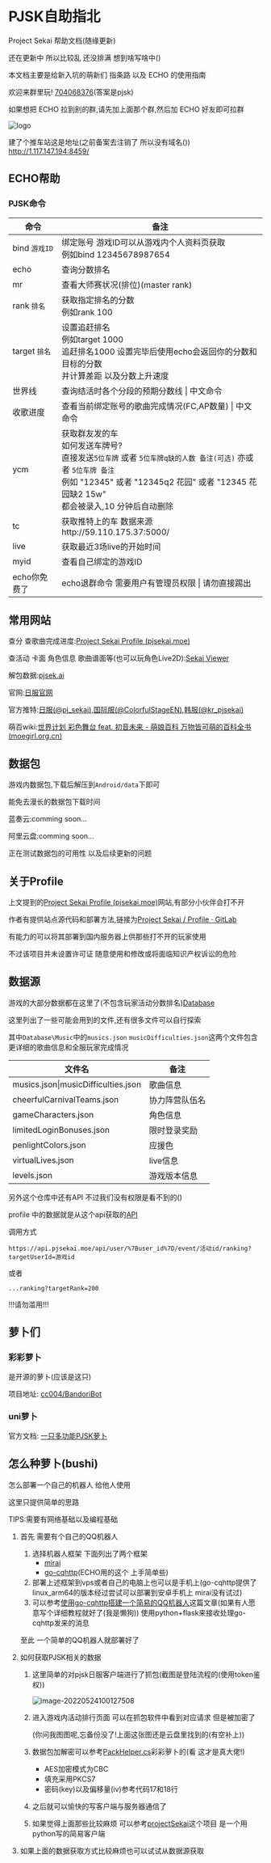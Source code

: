 # PJSK自助指北
Project Sekai 帮助文档(随缘更新)

还在更新中 所以比较乱 还没排满 想到啥写啥中()

本文档主要是给新入坑的萌新们 指条路 以及 ECHO 的使用指南

欢迎来群里玩! [704068376](https://qm.qq.com/cgi-bin/qm/qr?k=qkLGygmMTqu_5hj5d4NAXpCAncfB8HQc&jump_from=webapi)(答案是pjsk)

如果想把 ECHO 拉到别的群,请先加上面那个群,然后加 ECHO 好友即可拉群

![logo](http://q1.qlogo.cn/g?b=qq&nk=845064550&s=160)

建了个推车站这是地址(之前备案去注销了 所以没有域名()) http://1.117.147.194:8459/


## ECHO帮助

### PJSK命令

| 命令          | 备注                                                         |
| ------------- | ------------------------------------------------------------ |
| bind `游戏ID` | 绑定账号 游戏ID可以从游戏内个人资料页获取<br />例如bind 12345678987654 |
| echo          | 查询分数排名                                                 |
| mr            | 查看大师赛状况(排位)(master rank)                            |
| rank `排名`   | 获取指定排名的分数<br />例如rank 100                         |
| target `排名` | 设置追赶排名<br />例如target 1000<br />追赶排名1000 设置完毕后使用echo会返回你的分数和目标的分数<br />并计算差距 以及分数上升速度 |
| 世界线        | 查询结活时各个分段的预期分数线 \| 中文命令                   |
| 收歌进度      | 查看当前绑定账号的歌曲完成情况(FC,AP数量) \| 中文命令        |
| ycm           | 获取群友发的车<br />如何发送车牌号?<br />直接发送`5位车牌` 或者 `5位车牌q缺的人数 备注(可选)` 亦或者 `5位车牌 备注`<br />例如 "12345" 或者 "12345q2 花园" 或者 "12345 花园缺2 15w"<br />都会被录入,10 分钟后自动删除 |
| tc            | 获取推特上的车 数据来源http://59.110.175.37:5000/            |
| live          | 获取最近3场live的开始时间                                    |
| myid          | 查看自己绑定的游戏ID                                         |
| echo你免费了  | echo退群命令 需要用户有管理员权限 \| 请勿直接踢出            |



## 常用网站

查分 查歌曲完成进度:[Project Sekai Profile (pjsekai.moe)](https://profile.pjsekai.moe/#/)

查活动 卡面 角色信息 歌曲谱面等(也可以玩角色Live2D):[Sekai Viewer](https://sekai.best/)

解包数据:[pjsek.ai](https://pjsek.ai/)

官网:[日服官网](https://pjsekai.sega.jp/)

官方推特:[日服(@pj_sekai)](https://twitter.com/pj_sekai),[国际服(@ColorfulStageEN)](https://twitter.com/ColorfulStageEN),[韩服(@kr_pjsekai)](https://twitter.com/kr_pjsekai/)

萌百wiki:[世界计划 彩色舞台 feat. 初音未来 - 萌娘百科 万物皆可萌的百科全书 (moegirl.org.cn)](https://zh.moegirl.org.cn/世界计划_彩色舞台_feat._初音未来)



## 数据包

游戏内数据包,下载后解压到`Android/data`下即可

能免去漫长的数据包下载时间

蓝奏云:comming soon...

阿里云盘:comming soon...

正在测试数据包的可用性 以及后续更新的问题




## 关于Profile

上文提到的[Project Sekai Profile (pjsekai.moe)](https://profile.pjsekai.moe/#/)网站,有部分小伙伴会打不开

作者有提供站点源代码和部署方法,链接为[Project Sekai / Profile · GitLab](https://gitlab.com/pjsekai/profile)

有能力的可以将其部署到国内服务器上供那些打不开的玩家使用

不过该项目并未设置许可证 随意使用和修改或将面临知识产权诉讼的危险



## 数据源

游戏的大部分数据都在这里了(不包含玩家活动分数排名)[Database](https://gitlab.com/pjsekai/database)

这里列出了一些可能会用到的文件,还有很多文件可以自行探索

其中`Database\Music`中的`musics.json` `musicDifficulties.json`这两个文件包含更详细的歌曲信息和全服玩家完成情况

| 文件名                              | 备注           |
| ----------------------------------- | -------------- |
| musics.json\|musicDifficulties.json | 歌曲信息       |
| cheerfulCarnivalTeams.json          | 协力阵营队伍名 |
| gameCharacters.json                 | 角色信息       |
| limitedLoginBonuses.json            | 限时登录奖励   |
| penlightColors.json                 | 应援色         |
| virtualLives.json                   | live信息       |
| levels.json                         | 游戏版本信息   |

另外这个仓库中还有API 不过我们没有权限是看不到的()

profile 中的数据就是从这个api获取的[API](https://api.pjsekai.moe/api/user/)

调用方式

`https://api.pjsekai.moe/api/user/%7Buser_id%7D/event/活动id/ranking?targetUserId=游戏id`

或者

`...ranking?targetRank=200`

!!!请勿滥用!!!



## 萝卜们

### 彩彩萝卜

是开源的萝卜(应该是这只)

项目地址: [cc004/BandoriBot](https://github.com/cc004/BandoriBot)

### uni萝卜

官方文档: [一只多功能PJSK萝卜](https://bot.unijzlsx.com/)





## 怎么种萝卜(bushi)

怎么部署一个自己的机器人 给他人使用

这里只提供简单的思路

TIPS:需要有网络基础以及编程基础

1. 首先 需要有个自己的QQ机器人

   1. 选择机器人框架 下面列出了两个框架
      * [mirai](https://github.com/mamoe/mirai)
      * [go-cqhttp](https://github.com/Mrs4s/go-cqhttp)(ECHO用的这个 上手简单些)
   2. 部署上述框架到vps或者自己的电脑上也可以是手机上(go-cqhttp提供了linux_arm64的版本经过尝试可以部署到安卓手机上 mirai没有试过)
   3. 可以参考[使用go-cqhttp搭建一个简易的QQ机器人](https://blog.csdn.net/tagagi/article/details/121089116)这篇文章(如果有人愿意写个详细教程就好了(我是懒狗)) 使用python+flask来接收处理go-cqhttp发来的消息

   至此 一个简单的QQ机器人就部署好了

2. 如何获取PJSK相关的数据

   1. 这里简单的对pjsk日服客户端进行了抓包(截图是登陆流程的(使用token鉴权))
      
      ![image-20220524100127508](https://s2.loli.net/2022/05/24/bQvoWAOB9CqzMsI.png)
   
   2. 进入游戏内活动排行页面 可以在抓包软件中看到对应请求 但是被加密了
   
      ​	(你问我图图呢,忘备份没了!上面这张图还是云盘里找到的(有空补上))
   
   3. 数据包加解密可以参考[PackHelper.cs](https://github.com/cc004/BandoriBot/blob/master/SekaiClient/PackHelper.cs)彩彩萝卜的(看 这才是真大佬!)
   
      * AES加密模式为CBC
      * 填充采用PKCS7
      * 密码(key)以及偏移量(iv)参考代码17和18行
   
   4. 之后就可以愉快的写客户端与服务器通信了
   
   5. 如果觉得上面那些比较麻烦 可以参考[projectSekai](https://github.com/xhl6666/projectSekai)这个项目 是一个用python写的简易客户端
   
3. 如果上面的数据获取方式比较麻烦也可以试试从数据源获取
